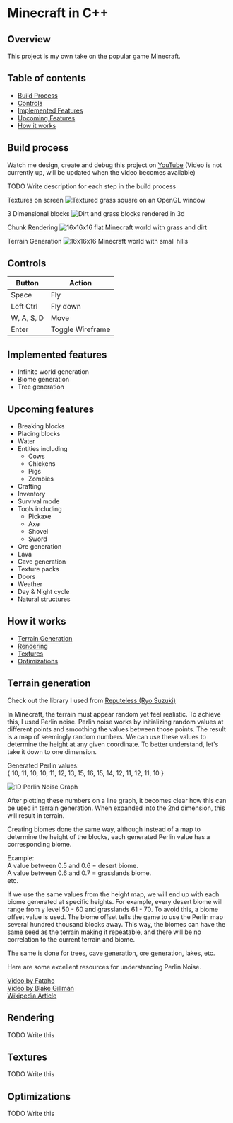 # Minecraft in C++

## Overview

This project is my own take on the popular game Minecraft.

## Table of contents

- [Build Process](#build-process)
- [Controls](#controls)
- [Implemented Features](#implemented-features)
- [Upcoming Features](#upcoming-features)
- [How it works](#how-it-works)

## Build process

Watch me design, create and debug this project on [YouTube](https://www.youtube.com/channel/UCO8fo_fxQgSGLkdEmyVJcFA) (Video is not currently up, will be updated when the video becomes available)

TODO Write description for each step in the build process

Textures on screen
![Textured grass square on an OpenGL window](/readme_images/build_process/texture_on_screen.png)

3 Dimensional blocks
![Dirt and grass blocks rendered in 3d](/readme_images/build_process/3d_texture.png)

Chunk Rendering
![16x16x16 flat Minecraft world with grass and dirt](/readme_images/build_process/chunk_rendering.png)

Terrain Generation
![16x16x16 Minecraft world with small hills](/readme_images/build_process/terrain_generation.png)

## Controls

| Button     | Action           |
| ---------- | ---------------- |
| Space      | Fly              |
| Left Ctrl  | Fly down         |
| W, A, S, D | Move             |
| Enter      | Toggle Wireframe |

## Implemented features

- Infinite world generation
- Biome generation
- Tree generation

## Upcoming features

- Breaking blocks
- Placing blocks
- Water
- Entities including
  - Cows
  - Chickens
  - Pigs
  - Zombies
- Crafting
- Inventory
- Survival mode
- Tools including
  - Pickaxe
  - Axe
  - Shovel
  - Sword
- Ore generation
- Lava
- Cave generation
- Texture packs
- Doors
- Weather
- Day & Night cycle
- Natural structures

## How it works

- [Terrain Generation](#terrain-generation)
- [Rendering](#rendering)
- [Textures](#textures)
- [Optimizations](#optimizations)

## Terrain generation

Check out the library I used from [Reputeless (Ryo Suzuki)](https://github.com/Reputeless/PerlinNoise)

In Minecraft, the terrain must appear random yet feel realistic. To achieve this, I used Perlin noise. Perlin noise works by initializing random values at different points and smoothing the values between those points. The result is a map of seemingly random numbers. We can use these values to determine the height at any given coordinate. To better understand, let's take it down to one dimension.

Generated Perlin values:
\
{ 10, 11, 10, 10, 11, 12, 13, 15, 16, 15, 14, 12, 11, 12, 11, 10 }

![1D Perlin Noise Graph](/readme_images/1d_perlin_graph.png)

After plotting these numbers on a line graph, it becomes clear how this can be used in terrain generation. When expanded into the 2nd dimension, this will result in terrain.

Creating biomes done the same way, although instead of a map to determine the height of the blocks, each generated Perlin value has a corresponding biome.

Example:
\
A value between 0.5 and 0.6 = desert biome.
\
A value between 0.6 and 0.7 = grasslands biome.
\
etc.

If we use the same values from the height map, we will end up with each biome generated at specific heights. For example, every desert biome will range from y level 50 - 60 and grasslands 61 - 70. To avoid this, a biome offset value is used. The biome offset tells the game to use the Perlin map several hundred thousand blocks away. This way, the biomes can have the same seed as the terrain making it repeatable, and there will be no correlation to the current terrain and biome.

The same is done for trees, cave generation, ore generation, lakes, etc.

Here are some excellent resources for understanding Perlin Noise.

[Video by Fataho](https://www.youtube.com/watch?v=MJ3bvCkHJtE&ab_channel=Fataho)
\
[Video by Blake Gillman](https://www.youtube.com/watch?v=9x6NvGkxXhU&ab_channel=BlakeGillman)
\
[Wikipedia Article](https://en.wikipedia.org/wiki/Perlin_noise)

## Rendering

TODO Write this

## Textures

TODO Write this

## Optimizations

TODO Write this
